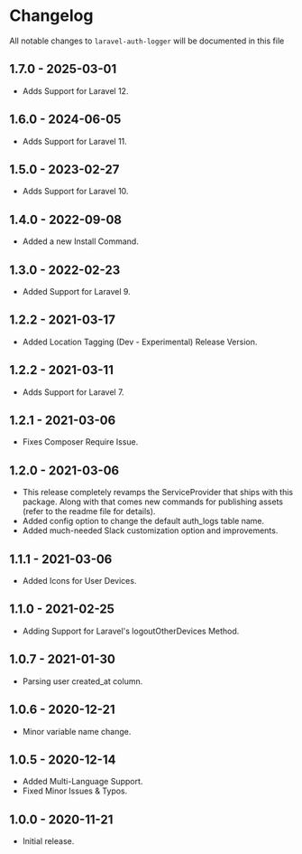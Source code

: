 # Changelog

All notable changes to `laravel-auth-logger` will be documented in this file

## 1.7.0 - 2025-03-01

- Adds Support for Laravel 12.

## 1.6.0 - 2024-06-05

- Adds Support for Laravel 11.

## 1.5.0 - 2023-02-27

- Adds Support for Laravel 10.

## 1.4.0 - 2022-09-08

- Added a new Install Command.

## 1.3.0 - 2022-02-23

- Added Support for Laravel 9.

## 1.2.2 - 2021-03-17

- Added Location Tagging (Dev - Experimental) Release Version.

## 1.2.2 - 2021-03-11

- Adds Support for Laravel 7.

## 1.2.1 - 2021-03-06

- Fixes Composer Require Issue.

## 1.2.0 - 2021-03-06

- This release completely revamps the ServiceProvider that ships with this package. Along with that comes new commands for publishing assets (refer to the readme file for details).
- Added config option to change the default auth_logs table name.
- Added much-needed Slack customization option and improvements.

## 1.1.1 - 2021-03-06

- Added Icons for User Devices.

## 1.1.0 - 2021-02-25

- Adding Support for Laravel's logoutOtherDevices Method.

## 1.0.7 - 2021-01-30

- Parsing user created_at column.

## 1.0.6 - 2020-12-21

- Minor variable name change.

## 1.0.5 - 2020-12-14

- Added Multi-Language Support.
- Fixed Minor Issues & Typos.


## 1.0.0 - 2020-11-21

- Initial release.
